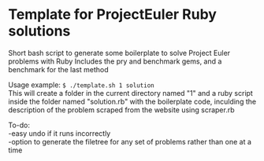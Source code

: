 # Template for ProjectEuler Ruby solutions
Short bash script to generate some boilerplate to solve Project Euler problems with Ruby
Includes the pry and benchmark gems, and a benchmark for the last method

Usage example: 
`$ ./template.sh 1 solution`  
This will create a folder in the current directory named "1" and a ruby script inside the folder named "solution.rb" with the boilerplate code, inculding the description of the problem scraped from the website using scraper.rb

To-do:  
-easy undo if it runs incorrectly  
-option to generate the filetree for any set of problems rather than one at a time
